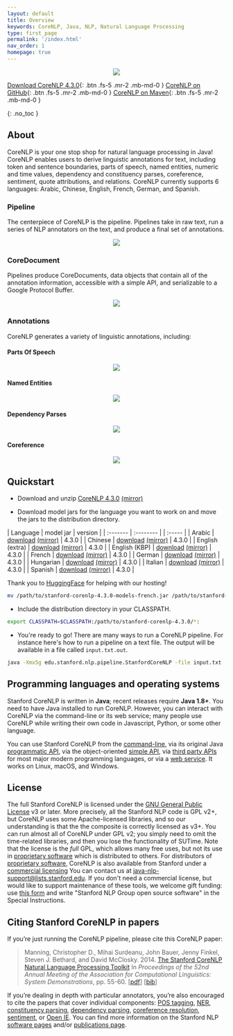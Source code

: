 ```yaml
---
layout: default
title: Overview
keywords: CoreNLP, Java, NLP, Natural Language Processing
type: first_page
permalink: '/index.html'
nav_order: 1
homepage: true
---
```



<p align="center">
   <img src="assets/images/corenlp-title.png">
</p>

[<i class="fab fa-java"></i> Download CoreNLP 4.3.0](https://huggingface.co/stanfordnlp/CoreNLP/resolve/main/stanford-corenlp-latest.zip){: .btn .fs-5 .mr-2 .mb-md-0 }
[<i class="fab fa-github"></i> CoreNLP on GitHub](https://github.com/stanfordnlp/CoreNLP){: .btn .fs-5 .mr-2 .mb-md-0 }
[<i class="fab fa-sonatype"></i> CoreNLP on Maven](https://search.maven.org/artifact/edu.stanford.nlp/stanford-corenlp/4.2.2/jar){: .btn .fs-5 .mr-2 .mb-md-0 }

{: .no_toc }

## About

CoreNLP is your one stop shop for natural language processing in Java! CoreNLP enables users to derive linguistic annotations for text, including token
and sentence boundaries, parts of speech, named entities, numeric and time values, dependency and constituency parses, coreference, sentiment, 
quote attributions, and relations. CoreNLP currently supports 6 languages: Arabic, Chinese, English, French, German, and Spanish.

### Pipeline

The centerpiece of CoreNLP is the pipeline. Pipelines take in raw text, run a series of NLP annotators on the text, and produce a final
set of annotations.

<p align="center">
   <img src="assets/images/pipeline.png">
</p>

### CoreDocument

Pipelines produce CoreDocuments, data objects that contain all of the annotation information, accessible with a simple API, and serializable
to a Google Protocol Buffer.

<p align="center">
  <img src="assets/images/text-to-annotation.png">
</p> 

### Annotations

CoreNLP generates a variety of linguistic annotations, including:

#### Parts Of Speech

<p align="center">
  <img src="assets/images/pos.png">
</p> 

#### Named Entities

<p align="center">
  <img src="assets/images/ner.png">
</p> 

#### Dependency Parses

<p align="center">
  <img src="assets/images/depparse.png">
</p> 

#### Coreference

<p align="center">
  <img src="assets/images/coref.png">
</p> 

## Quickstart

* Download and unzip [CoreNLP 4.3.0](https://huggingface.co/stanfordnlp/CoreNLP/resolve/main/stanford-corenlp-latest.zip) [(mirror)](https://nlp.stanford.edu/software/stanford-corenlp-4.3.0.zip)

* Download model jars for the language you want to work on and move the jars to the distribution directory.

| Language | model jar | version |
| :------- | :-------- | | :----- |
| Arabic  | [download](https://huggingface.co/stanfordnlp/CoreNLP/resolve/main/stanford-corenlp-models-arabic.jar) [(mirror)](https://nlp.stanford.edu/software/stanford-corenlp-4.3.0-models-arabic.jar) | 4.3.0 |
| Chinese | [download](https://huggingface.co/stanfordnlp/CoreNLP/resolve/main/stanford-corenlp-models-chinese.jar) [(mirror)](https://nlp.stanford.edu/software/stanford-corenlp-4.3.0-models-chinese.jar) | 4.3.0 |
| English (extra) | [download](https://huggingface.co/stanfordnlp/CoreNLP/resolve/main/stanford-corenlp-models-english-extra.jar) [(mirror)](https://nlp.stanford.edu/software/stanford-corenlp-4.3.0-models-english.jar) | 4.3.0 |
| English (KBP) | [download](https://huggingface.co/stanfordnlp/CoreNLP/resolve/main/stanford-corenlp-models-english-kbp.jar) [(mirror)](https://nlp.stanford.edu/software/stanford-corenlp-4.3.0-models-english-kbp.jar) | 4.3.0 |
| French | [download](https://huggingface.co/stanfordnlp/CoreNLP/resolve/main/stanford-corenlp-models-french.jar) [(mirror)](https://nlp.stanford.edu/software/stanford-corenlp-4.3.0-models-french.jar) | 4.3.0 |
| German | [download](https://huggingface.co/stanfordnlp/CoreNLP/resolve/main/stanford-corenlp-models-german.jar) [(mirror)](https://nlp.stanford.edu/software/stanford-corenlp-4.3.0-models-german.jar) | 4.3.0 |
| Hungarian | [download](https://huggingface.co/stanfordnlp/CoreNLP/resolve/main/stanford-corenlp-models-hungarian.jar) [(mirror)](https://nlp.stanford.edu/software/stanford-corenlp-4.3.0-models-hungarian.jar) | 4.3.0 |
| Italian | [download](https://huggingface.co/stanfordnlp/CoreNLP/resolve/main/stanford-corenlp-models-hungarian.jar) [(mirror)](https://nlp.stanford.edu/software/stanford-corenlp-4.3.0-models-italian.jar) | 4.3.0 |
| Spanish | [download](https://huggingface.co/stanfordnlp/CoreNLP/resolve/main/stanford-corenlp-models-spanish.jar) [(mirror)](https://nlp.stanford.edu/software/stanford-corenlp-4.3.0-models-spanish.jar) | 4.3.0 |

Thank you to [HuggingFace](https://huggingface.co/) for helping with our hosting!

```bash
mv /path/to/stanford-corenlp-4.3.0-models-french.jar /path/to/stanford-corenlp-4.3.0
```

* Include the distribution directory in your CLASSPATH.

```bash
export CLASSPATH=$CLASSPATH:/path/to/stanford-corenlp-4.3.0/*:
```

* You're ready to go! There are many ways to run a CoreNLP pipeline. For instance here's how to run a pipeline on a text file.
The output will be available in a file called `input.txt.out`.

```bash
java -Xmx5g edu.stanford.nlp.pipeline.StanfordCoreNLP -file input.txt
```
## Programming languages and operating systems

Stanford CoreNLP is written in **Java**; recent releases  require
**Java 1.8+**. You need to have Java installed to run
CoreNLP. However, you can interact with CoreNLP via the command-line
or its web service;
many people use CoreNLP while writing their own code in Javascript,
Python, or some other language.

You can use Stanford CoreNLP from the [command-line](cmdline.html),
via its original Java
[programmatic API](api.html), via the object-oriented [simple API](https://stanfordnlp.github.io/CoreNLP/simple.html),
via [third party APIs](other-languages.html) for most major modern
programming languages, or via a [web service](corenlp-server.html).
It works on Linux, macOS, and Windows.

## License

The full Stanford CoreNLP is licensed under the [GNU General Public License](http://www.gnu.org/licenses/gpl.html)
v3 or later. More precisely, all the Stanford NLP
code is GPL v2+, but CoreNLP uses some Apache-licensed libraries,
and so our understanding is that the the composite is correctly
licensed as v3+. You can run almost all of CoreNLP under GPL v2; you
simply need to omit the time-related libraries, and then you lose the
functionality of SUTime.
Note that the license is the <i>full</i> GPL,
which allows many free uses, but not its use in 
[proprietary software](http://www.gnu.org/licenses/gpl-faq.html#GPLInProprietarySystem) 
which is distributed to others.
For distributors of
[proprietary software](http://www.gnu.org/licenses/gpl-faq.html#GPLInProprietarySystem),
CoreNLP is also available from Stanford under a
[commercial licensing](http://techfinder.stanford.edu/technology_detail.php?ID=29724)
You can contact us at
[java-nlp-support@lists.stanford.edu](mailto:java-nlp-support@lists.stanford.edu).
If you don't need a commercial license, but would like to support
maintenance of these tools, we welcome gift funding:
use [this form](http://giving.stanford.edu/goto/writeingift)
and write "Stanford NLP Group open source software" in the Special Instructions.


## Citing Stanford CoreNLP in papers

If you&rsquo;re just running the CoreNLP pipeline, please cite this CoreNLP paper:

> Manning, Christopher D., Mihai Surdeanu, John Bauer, Jenny Finkel, Steven J. Bethard, and David McClosky. 2014. [The Stanford CoreNLP Natural Language Processing Toolkit](http://nlp.stanford.edu/pubs/StanfordCoreNlp2014.pdf) In *Proceedings of the 52nd Annual Meeting of the Association for Computational Linguistics: System Demonstrations*, pp. 55-60. \[[pdf](http://nlp.stanford.edu/pubs/StanfordCoreNlp2014.pdf)\] \[[bib](http://nlp.stanford.edu/pubs/StanfordCoreNlp2014.bib)\]

If you&rsquo;re dealing in depth with particular annotators,
you&rsquo;re also encouraged to cite the papers that cover individual
components:
[POS tagging](http://nlp.stanford.edu/software/tagger.html),
[NER](http://nlp.stanford.edu/software/CRF-NER.html),
[constituency parsing](http://nlp.stanford.edu/software/lex-parser.html),
[dependency parsing](http://nlp.stanford.edu/software/nndep.html),
[coreference resolution](http://nlp.stanford.edu/software/dcoref.html),
[sentiment](http://nlp.stanford.edu/sentiment/), or [Open IE](http://nlp.stanford.edu/software/openie.html).
You can find more information on the Stanford NLP
[software pages](http://nlp.stanford.edu/software/) and/or
[publications page](http://nlp.stanford.edu/pubs/).
